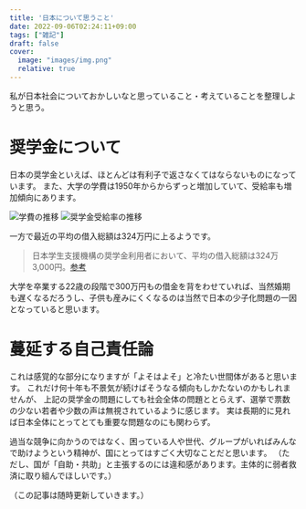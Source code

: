 ```yaml
---
title: '日本について思うこと'
date: 2022-09-06T02:24:11+09:00
tags: ["雑記"]
draft: false
cover:
  image: "images/img.png"
  relative: true
---
```

私が日本社会についておかしいなと思っていること・考えていることを整理しようと思う。

# 奨学金について
日本の奨学金といえば、ほとんどは有利子で返さなくてはならないものになっています。
また、大学の学費は1950年からからずっと増加していて、受給率も増加傾向にあります。

![学費の推移](./images/japanese_tuition_fee.png)
![奨学金受給率の推移](./images/receipt_rate.png)

一方で最近の平均の借入総額は324万円に上るようです。

>日本学生支援機構の奨学金利用者において、平均の借入総額は324万3,000円。[参考](https://magazine.aruhi-corp.co.jp/0000-5086/#:~:text=%E5%80%9F%E5%85%A5%E7%B7%8F%E9%A1%8D%E3%81%AA%E3%81%A9%E3%81%AE%E5%B9%B3%E5%9D%87%E9%A1%8D%E3%81%AF&text=%E6%97%A5%E6%9C%AC%E5%AD%A6%E7%94%9F%E6%94%AF%E6%8F%B4%E6%A9%9F%E6%A7%8B%E3%81%AE%E5%A5%A8%E5%AD%A6%E9%87%91%E5%88%A9%E7%94%A8%E8%80%85%E3%81%AB%E3%81%8A%E3%81%84%E3%81%A6,%E4%BB%A5%E4%B8%8A%E3%82%92%E5%8D%A0%E3%82%81%E3%81%A6%E3%81%84%E3%81%BE%E3%81%99%E3%80%82)

大学を卒業する22歳の段階で300万円もの借金を背をわせていれば、当然婚期も遅くなるだろうし、子供も産みにくくなるのは当然で日本の少子化問題の一因となっていると思います。

# 蔓延する自己責任論

これは感覚的な部分になりますが「よそはよそ」と冷たい世間体があると思います。
これだけ何十年も不景気が続けばそうなる傾向もしかたないのかもしれませんが、
上記の奨学金の問題にしても社会全体の問題ととらえず、選挙で票数の少ない若者や少数の声は無視されているように感じます。
実は長期的に見れば日本全体にとってとても重要な問題なのにも関わらず。

過当な競争に向かうのではなく、困っている人や世代、グループがいればみんなで助けようという精神が、国にとってはすごく大切なことだと思います。
（ただし、国が「自助・共助」と主張するのには違和感があります。主体的に弱者救済に取り組んでほしいです。）

（この記事は随時更新していきます。）